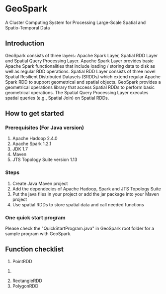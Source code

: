 # GeoSpark
A Cluster Computing System for Processing Large-Scale Spatial and Spatio-Temporal Data

## Introduction
GeoSpark consists of three layers: Apache Spark Layer, Spatial RDD Layer and Spatial Query Processing Layer. Apache Spark Layer provides basic Apache Spark functionalities that include loading / storing data to disk as well as regular RDD operations. Spatial RDD Layer consists of three novel Spatial Resilient Distributed Datasets (SRDDs) which extend regular Apache Spark RDD to support geometrical and spatial objects. GeoSpark provides a geometrical operations library that access Spatial RDDs to perform basic geometrical operations. The Spatial Query Processing Layer executes spatial queries (e.g., Spatial Join) on Spatial RDDs.

## How to get started

### Prerequisites (For Java version)

1. Apache Hadoop 2.4.0
2. Apache Spark 1.2.1
3. JDK 1.7
4. Maven
5. JTS Topology Suite version 1.13

### Steps
1. Create Java Maven project
2. Add the dependecies of Apache Hadoop, Spark and JTS Topology Suite
3. Put the java files in your project or add the jar package into your Maven project
4. Use spatial RDDs to store spatial data and call needed functions

### One quick start program
Please check the "QuickStartProgram.java" in GeoSpark root folder for a sample program with GeoSpark.

## Function checklist
1. PointRDD

  1)
  
2. RectangleRDD
3. PolygonRDD
